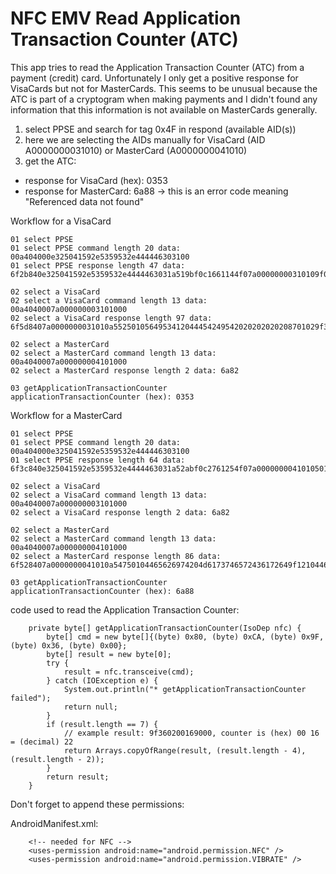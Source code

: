 # NFC EMV Read Application Transaction Counter (ATC)

This app tries to read the Application Transaction Counter (ATC) from a payment (credit) card. Unfortunately 
I only get a positive response for VisaCards but not for MasterCards. This seems to be unusual because the 
ATC is part of a cryptogram when making payments and I didn't found any information that this information 
is not available on MasterCards generally.

1) select PPSE and search for tag 0x4F in respond (available AID(s))
2) here we are selecting the AIDs manually for VisaCard (AID A0000000031010) or MasterCard (A0000000041010)
3) get the ATC: 

- response for VisaCard (hex): 0353
- response for MasterCard: 6a88 -> this is an error code meaning "Referenced data not found"

Workflow for a VisaCard
```plaintext
01 select PPSE
01 select PPSE command length 20 data:  00a404000e325041592e5359532e444446303100
01 select PPSE response length 47 data: 6f2b840e325041592e5359532e4444463031a519bf0c1661144f07a00000000310109f0a0800010501000000009000

02 select a VisaCard
02 select a VisaCard command length 13 data: 00a4040007a000000003101000
02 select a VisaCard response length 97 data: 6f5d8407a0000000031010a5525010564953412044454249542020202020208701029f38189f66049f02069f03069f1a0295055f2a029a039c019f37045f2d02656ebf0c1a9f5a0531082608269f0a080001050100000000bf6304df2001809000

02 select a MasterCard
02 select a MasterCard command length 13 data: 00a4040007a000000004101000
02 select a MasterCard response length 2 data: 6a82

03 getApplicationTransactionCounter
applicationTransactionCounter (hex): 0353
```

Workflow for a MasterCard
```plaintext
01 select PPSE
01 select PPSE command length 20 data:  00a404000e325041592e5359532e444446303100
01 select PPSE response length 64 data: 6f3c840e325041592e5359532e4444463031a52abf0c2761254f07a000000004101050104465626974204d6173746572436172648701019f0a04000101019000

02 select a VisaCard
02 select a VisaCard command length 13 data: 00a4040007a000000003101000
02 select a VisaCard response length 2 data: 6a82

02 select a MasterCard
02 select a MasterCard command length 13 data: 00a4040007a000000004101000
02 select a MasterCard response length 86 data: 6f528407a0000000041010a54750104465626974204d6173746572436172649f12104465626974204d6173746572436172648701019f1101015f2d046465656ebf0c119f0a04000101019f6e07028000003030009000

03 getApplicationTransactionCounter
applicationTransactionCounter (hex): 6a88
```


code used to read the Application Transaction Counter:
```plaintext
    private byte[] getApplicationTransactionCounter(IsoDep nfc) {
        byte[] cmd = new byte[]{(byte) 0x80, (byte) 0xCA, (byte) 0x9F, (byte) 0x36, (byte) 0x00};
        byte[] result = new byte[0];
        try {
            result = nfc.transceive(cmd);
        } catch (IOException e) {
            System.out.println("* getApplicationTransactionCounter failed");
            return null;
        }
        if (result.length == 7) {
            // example result: 9f360200169000, counter is (hex) 00 16 = (decimal) 22
            return Arrays.copyOfRange(result, (result.length - 4), (result.length - 2));
        }
        return result;
    }
```

Don't forget to append these permissions:

AndroidManifest.xml:
```plaintext
    <!-- needed for NFC -->
    <uses-permission android:name="android.permission.NFC" />
    <uses-permission android:name="android.permission.VIBRATE" />
```
